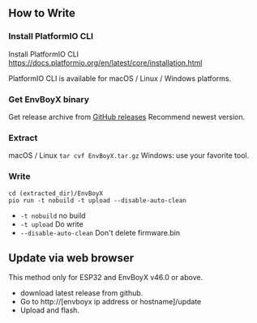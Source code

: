 ## How to Write

### Install PlatformIO CLI

Install PlatformIO CLI 
https://docs.platformio.org/en/latest/core/installation.html

PlatformIO CLI is available for macOS / Linux / Windows platforms.

### Get EnvBoyX binary

Get release archive from [GitHub releases]([https://github.com/yakumo-saki/EnvBoyX/releases])
Recommend newest version.

### Extract 

macOS / Linux `tar cvf EnvBoyX.tar.gz`
Windows: use your favorite tool.

### Write

```
cd (extracted_dir)/EnvBoyX
pio run -t nobuild -t upload --disable-auto-clean
```

* `-t nobuild` no build
* `-t upload` Do write
* `--disable-auto-clean` Don't delete firmware.bin

## Update via web browser

This method only for ESP32 and EnvBoyX v46.0 or above.

* download latest release from github.
* Go to http://[envboyx ip address or hostname]/update
* Upload and flash.
